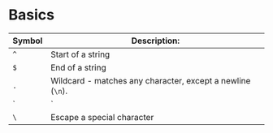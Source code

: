 # Basics

| Symbol | Description:                                                                                                |
| ------ | ----------------------------------------------------------------------------------------------------------- |
| `^`    | Start of a string                                                                                           |
| `$`    | End of a string                                                                                             |
| `.`    | Wildcard - matches any character, except a newline (`\n`).                                                  |
| `|`    | Matches a specific character or group of characters on either side (e.g. `a | b` corresponds to `a` or `b`) |
| `\`    | Escape a special character                                                                                  |

